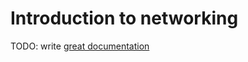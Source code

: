 # Introduction to networking

TODO: write [great documentation](http://jacobian.org/writing/what-to-write/)

